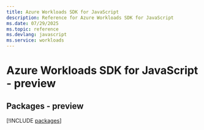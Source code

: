 ```yaml
---
title: Azure Workloads SDK for JavaScript
description: Reference for Azure Workloads SDK for JavaScript
ms.date: 07/29/2025
ms.topic: reference
ms.devlang: javascript
ms.service: workloads
---
```

# Azure Workloads SDK for JavaScript - preview
## Packages - preview
[!INCLUDE [packages](workloads-index.md)]